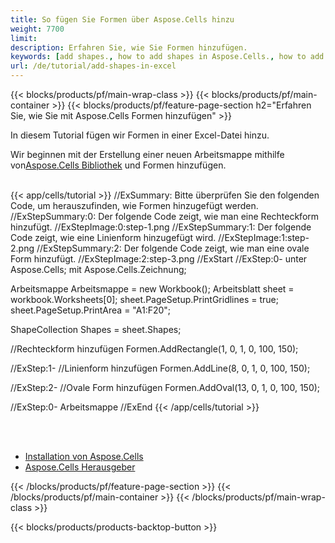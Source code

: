 ```yaml
---
title: So fügen Sie Formen über Aspose.Cells hinzu
weight: 7700
limit:
description: Erfahren Sie, wie Sie Formen hinzufügen.
keywords: [add shapes., how to add shapes in Aspose.Cells., how to add shapes using Aspose.Cells]
url: /de/tutorial/add-shapes-in-excel
---
```

{{< blocks/products/pf/main-wrap-class >}}
{{< blocks/products/pf/main-container >}}
{{< blocks/products/pf/feature-page-section h2="Erfahren Sie, wie Sie mit Aspose.Cells Formen hinzufügen" >}}

<p>
In diesem Tutorial fügen wir Formen in einer Excel-Datei hinzu.
</p>

<p>
 Wir beginnen mit der Erstellung einer neuen Arbeitsmappe mithilfe von<a href="https://www.nuget.org/packages/Aspose.Cells">Aspose.Cells Bibliothek</a> und Formen hinzufügen.
</p>

<br />
{{< app/cells/tutorial >}}
//ExSummary: Bitte überprüfen Sie den folgenden Code, um herauszufinden, wie Formen hinzugefügt werden.
//ExStepSummary:0: Der folgende Code zeigt, wie man eine Rechteckform hinzufügt.
//ExStepImage:0:step-1.png
//ExStepSummary:1: Der folgende Code zeigt, wie eine Linienform hinzugefügt wird.
//ExStepImage:1:step-2.png
//ExStepSummary:2: Der folgende Code zeigt, wie man eine ovale Form hinzufügt.
//ExStepImage:2:step-3.png
//ExStart
//ExStep:0-
unter Aspose.Cells;
mit Aspose.Cells.Zeichnung;





Arbeitsmappe Arbeitsmappe = new Workbook();
Arbeitsblatt sheet = workbook.Worksheets[0];
sheet.PageSetup.PrintGridlines = true;
sheet.PageSetup.PrintArea = "A1:F20";

ShapeCollection Shapes = sheet.Shapes;

//Rechteckform hinzufügen
Formen.AddRectangle(1, 0, 1, 0, 100, 150);

//ExStep:1-
//Linienform hinzufügen
Formen.AddLine(8, 0, 1, 0, 100, 150);

//ExStep:2-
//Ovale Form hinzufügen
Formen.AddOval(13, 0, 1, 0, 100, 150);

//ExStep:0-
Arbeitsmappe
//ExEnd
{{< /app/cells/tutorial >}}
<br />

<br />
<br />
<div class="code-sample">
    <ul class="link-list">
        <li class="link-item"><a href="https://docs.aspose.com/cells/net/installation/">Installation von Aspose.Cells</a></li>
        <li class="link-item"><a href="https://products.aspose.app/cells/editor/">Aspose.Cells Herausgeber</a></li>
    </ul>
</div>

{{< /blocks/products/pf/feature-page-section >}}
{{< /blocks/products/pf/main-container >}}
{{< /blocks/products/pf/main-wrap-class >}}

{{< blocks/products/products-backtop-button >}}